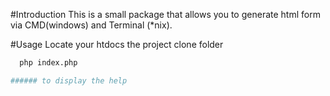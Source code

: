 #Introduction
  This is a small package that allows you to generate html form via CMD(windows) and Terminal (*nix).

#Usage
  Locate your htdocs the project clone folder
  ```bash
    php index.php
 
###### to display the help
